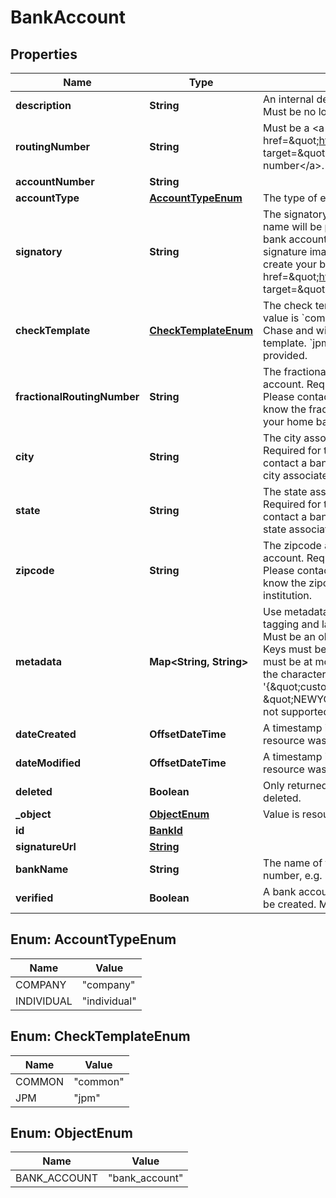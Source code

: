 

# BankAccount


## Properties

| Name | Type | Description | Notes |
|------------ | ------------- | ------------- | -------------|
|**description** | **String** | An internal description that identifies this resource. Must be no longer than 255 characters.  |  [optional] |
|**routingNumber** | **String** | Must be a &lt;a href&#x3D;\&quot;https://www.frbservices.org/index.html\&quot; target&#x3D;\&quot;_blank\&quot;&gt;valid US routing number&lt;/a&gt;. |  |
|**accountNumber** | **String** |  |  |
|**accountType** | [**AccountTypeEnum**](#AccountTypeEnum) | The type of entity that holds the account. |  |
|**signatory** | **String** | The signatory associated with your account. This name will be printed on checks created with this bank account. If you prefer to use a custom signature image on your checks instead, please create your bank account from the &lt;a href&#x3D;\&quot;https://dashboard.lob.com/#/login\&quot; target&#x3D;\&quot;_blank\&quot;&gt;Dashboard&lt;/a&gt;. |  |
|**checkTemplate** | [**CheckTemplateEnum**](#CheckTemplateEnum) | The check template used for printing. The defualt value is &#x60;common&#x60;. If you bank with JP Morgan Chase and wish to use Positive Pay use the &#x60;jpm&#x60; template. &#x60;jpm&#x60; requires additional information to be provided. |  [optional] |
|**fractionalRoutingNumber** | **String** | The fractional routing number for your home bank account. Required for the &#x60;jpm&#x60; check template only. Please contact a bank representative if you do not know the fractional routing number associated with your home bank institution. |  [optional] |
|**city** | **String** | The city associated with your home bank account. Required for the &#x60;jpm&#x60; check template only. Please contact a bank representative if you do not know the city associated with your home bank institution. |  [optional] |
|**state** | **String** | The state associated with your home bank account. Required for the &#x60;jpm&#x60; check template only. Please contact a bank representative if you do not know the state associated with your home bank institution. |  [optional] |
|**zipcode** | **String** | The zipcode associated with your home bank account. Required for the &#x60;jpm&#x60; check template only. Please contact a bank representative if you do not know the zipcode associated with your home bank institution. |  [optional] |
|**metadata** | **Map&lt;String, String&gt;** | Use metadata to store custom information for tagging and labeling back to your internal systems. Must be an object with up to 20 key-value pairs. Keys must be at most 40 characters and values must be at most 500 characters. Neither can contain the characters &#x60;\&quot;&#x60; and &#x60;\\&#x60;. i.e. &#39;{\&quot;customer_id\&quot; : \&quot;NEWYORK2015\&quot;}&#39; Nested objects are not supported.  See [Metadata](#section/Metadata) for more information. |  [optional] |
|**dateCreated** | **OffsetDateTime** | A timestamp in ISO 8601 format of the date the resource was created. |  |
|**dateModified** | **OffsetDateTime** | A timestamp in ISO 8601 format of the date the resource was last modified. |  |
|**deleted** | **Boolean** | Only returned if the resource has been successfully deleted. |  [optional] |
|**_object** | [**ObjectEnum**](#ObjectEnum) | Value is resource type. |  |
|**id** | [**BankId**](BankId.md) |  |  |
|**signatureUrl** | [**String**](String.md) |  |  [optional] |
|**bankName** | **String** | The name of the bank based on the provided routing number, e.g. &#x60;JPMORGAN CHASE BANK&#x60;. |  [optional] |
|**verified** | **Boolean** | A bank account must be verified before a check can be created. More info [here](#operation/bank_account_verify). |  [optional] |



## Enum: AccountTypeEnum

| Name | Value |
|---- | -----|
| COMPANY | &quot;company&quot; |
| INDIVIDUAL | &quot;individual&quot; |



## Enum: CheckTemplateEnum

| Name | Value |
|---- | -----|
| COMMON | &quot;common&quot; |
| JPM | &quot;jpm&quot; |



## Enum: ObjectEnum

| Name | Value |
|---- | -----|
| BANK_ACCOUNT | &quot;bank_account&quot; |




